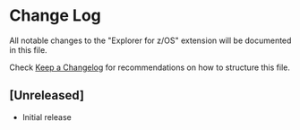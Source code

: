 # Change Log

All notable changes to the "Explorer for z/OS" extension will be documented in this file.

Check [Keep a Changelog](http://keepachangelog.com/) for recommendations on how to structure this file.

## [Unreleased]

- Initial release
